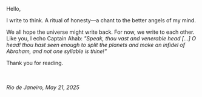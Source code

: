 Hello,  

I write to think. A ritual of honesty—a chant to the better angels of my mind.  

We all hope the universe might write back. For now, we write to each other.  
Like you, I echo Captain Ahab: *"Speak, thou vast and venerable head [...] O head! thou hast seen enough to split the planets and make an infidel of Abraham, and not one syllable is thine!"*  

Thank you for reading.  

<br><br>
*Rio de Janeiro, May 21, 2025*
